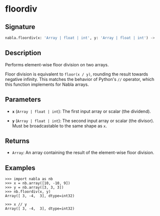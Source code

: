 # floordiv

## Signature

```python
nabla.floordiv(x: 'Array | float | int', y: 'Array | float | int') -> 'Array'
```

## Description

Performs element-wise floor division on two arrays.

Floor division is equivalent to `floor(x / y)`, rounding the result
towards negative infinity. This matches the behavior of Python's `//`
operator, which this function implements for Nabla arrays.

## Parameters

- **`x`** (`Array | float | int`): The first input array or scalar (the dividend).

- **`y`** (`Array | float | int`): The second input array or scalar (the divisor). Must be broadcastable to the same shape as `x`.

## Returns

- `Array`: An array containing the result of the element-wise floor division.

## Examples

```pycon
>>> import nabla as nb
>>> x = nb.array([10, -10, 9])
>>> y = nb.array([3, 3, 3])
>>> nb.floordiv(x, y)
Array([ 3, -4,  3], dtype=int32)

>>> x // y
Array([ 3, -4,  3], dtype=int32)
```
